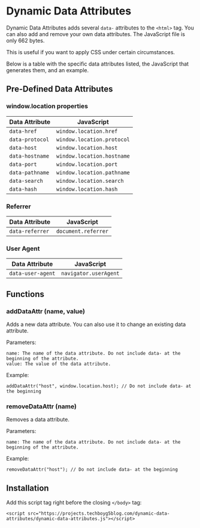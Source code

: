 # Dynamic Data Attributes

Dynamic Data Attributes adds several `data-` attributes to the `<html>` tag. You can also add and remove your own data attributes. The JavaScript file is only 662 bytes.

This is useful if you want to apply CSS under certain circumstances.

Below is a table with the specific data attributes listed, the JavaScript that generates them, and an example.

## Pre-Defined Data Attributes

### window.location properties

| Data Attribute | JavaScript |
| -------------- | ---------- |
| `data-href` | `window.location.href` |
| `data-protocol` | `window.location.protocol` |
| `data-host` | `window.location.host` |
| `data-hostname` | `window.location.hostname` |
| `data-port` | `window.location.port` |
| `data-pathname` | `window.location.pathname` |
| `data-search` | `window.location.search` |
| `data-hash` | `window.location.hash` |

### Referrer

| Data Attribute | JavaScript |
| -------------- | ---------- |
| `data-referrer` | `document.referrer` |

### User Agent

| Data Attribute | JavaScript |
| -------------- | ---------- |
| `data-user-agent` | `navigator.userAgent` |

## Functions

### addDataAttr (name, value)

Adds a new data attribute. You can also use it to change an existing data attribute.

Parameters:

    name: The name of the data attribute. Do not include data- at the beginning of the attribute.
    value: The value of the data attribute.

Example:

    addDataAttr("host", window.location.host); // Do not include data- at the beginning

### removeDataAttr (name)

Removes a data attribute.

Parameters:

    name: The name of the data attribute. Do not include data- at the beginning of the attribute.

Example:

    removeDataAttr("host"); // Do not include data- at the beginning

## Installation

Add this script tag right before the closing `</body>` tag:

    <script src="https://projects.techboyg5blog.com/dynamic-data-attributes/dynamic-data-attributes.js"></script>
